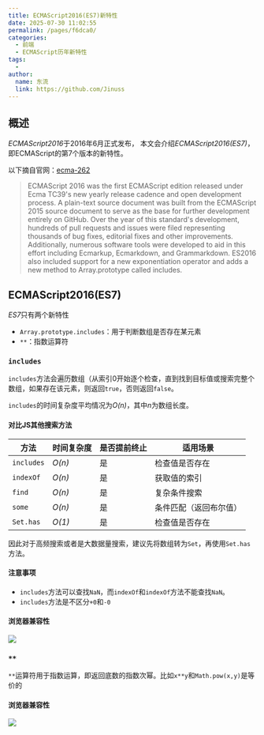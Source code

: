 ```yaml
---
title: ECMAScript2016(ES7)新特性
date: 2025-07-30 11:02:55
permalink: /pages/f6dca0/
categories:
  - 前端
  - ECMAScript历年新特性
tags:
  - 
author: 
  name: 东流
  link: https://github.com/Jinuss
---
```


## 概述

*ECMAScript2016*于2016年6月正式发布， 本文会介绍*ECMAScript2016(ES7)*，即ECMAScript的第7个版本的新特性。

以下摘自官网：[ecma-262](https://tc39.es/ecma262/multipage/#sec-intro)

> ECMAScript 2016 was the first ECMAScript edition released under Ecma TC39's new yearly release cadence and open development process. A plain-text source document was built from the ECMAScript 2015 source document to serve as the base for further development entirely on GitHub. Over the year of this standard's development, hundreds of pull requests and issues were filed representing thousands of bug fixes, editorial fixes and other improvements. Additionally, numerous software tools were developed to aid in this effort including Ecmarkup, Ecmarkdown, and Grammarkdown. ES2016 also included support for a new exponentiation operator and adds a new method to Array.prototype called includes.

## **ECMAScript2016(ES7)**

*ES7*只有两个新特性
- `Array.prototype.includes`：用于判断数组是否存在某元素
- `**`：指数运算符

### `includes`

`includes`方法会遍历数组（从索引0开始逐个检查，直到找到目标值或搜索完整个数组，如果存在该元素，则返回`true`，否则返回`false`。

`includes`的时间复杂度平均情况为*O(n)*，其中*n*为数组长度。

#### 对比JS其他搜索方法

| 方法       | 时间复杂度 | 是否提前终止 | 适用场景               |
| ---------- | ---------- | ------------ | ---------------------- |
| `includes` | *O(n)*     | 是           | 检查值是否存在         |
| `indexOf`  | *O(n)*     | 是           | 获取值的索引           |
| `find`     | *O(n)*     | 是           | 复杂条件搜索           |
| `some`     | *O(n)*     | 是           | 条件匹配（返回布尔值） |
| `Set.has`  | *O(1)*     | 是           | 检查值是否存在         |

因此对于高频搜索或者是大数据量搜索，建议先将数组转为`Set`，再使用`Set.has`方法。

#### 注意事项

- `includes`方法可以查找`NaN`，而`indexOf`和`indexOf`方法不能查找`NaN`。
- `includes`方法是不区分`+0`和`-0`

#### 浏览器兼容性

<img src="https://cdn.jsdelivr.net/gh/Jinuss/image-host/blog/includes.png"/>

### `**`

`**`运算符用于指数运算，即返回底数的指数次幂。比如`x**y`和`Math.pow(x,y)`是等价的

#### 浏览器兼容性

<img src="https://cdn.jsdelivr.net/gh/Jinuss/image-host/blog/指数运算符.png">